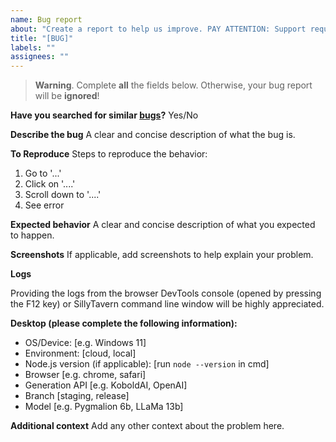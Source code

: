 ```yaml
---
name: Bug report
about: "Create a report to help us improve. PAY ATTENTION: Support requests for external programs (reverse proxies, 3rd party servers, other peoples' forks) will be refused!"
title: "[BUG]"
labels: ""
assignees: ""
---
```


> **Warning**. Complete **all** the fields below. Otherwise, your bug report will be **ignored**!

**Have you searched for similar [bugs](https://github.com/SillyTavern/SillyTavern/issues?q=)?**
Yes/No

**Describe the bug**
A clear and concise description of what the bug is.

**To Reproduce**
Steps to reproduce the behavior:

1. Go to '...'
2. Click on '....'
3. Scroll down to '....'
4. See error

**Expected behavior**
A clear and concise description of what you expected to happen.

**Screenshots**
If applicable, add screenshots to help explain your problem.

**Logs**

Providing the logs from the browser DevTools console (opened by pressing the F12 key) or SillyTavern command line window will be highly appreciated.

**Desktop (please complete the following information):**

-   OS/Device: [e.g. Windows 11]
-   Environment: [cloud, local]
-   Node.js version (if applicable): [run `node --version` in cmd]
-   Browser [e.g. chrome, safari]
-   Generation API [e.g. KoboldAI, OpenAI]
-   Branch [staging, release]
-   Model [e.g. Pygmalion 6b, LLaMa 13b]

**Additional context**
Add any other context about the problem here.
